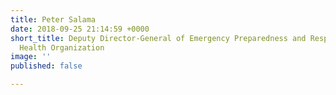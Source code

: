 ```yaml
---
title: Peter Salama
date: 2018-09-25 21:14:59 +0000
short_title: Deputy Director-General of Emergency Preparedness and Response, World
  Health Organization
image: ''
published: false

---
```

